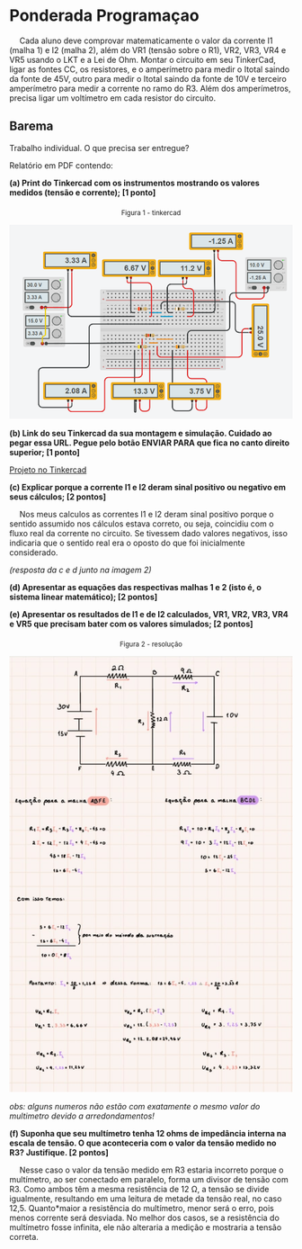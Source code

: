 # Ponderada Programaçao
&emsp; Cada aluno deve comprovar matematicamente o valor da corrente I1 (malha 1) e I2 (malha 2), além do VR1 (tensão sobre o R1), VR2, VR3, VR4 e VR5 usando o LKT e a Lei de Ohm. Montar o circuito em seu TinkerCad, ligar as fontes CC, os resistores, e o amperímetro para medir o Itotal saindo da fonte de 45V, outro para medir o Itotal saindo da fonte de 10V e terceiro amperímetro para medir a corrente no ramo do R3. Além dos amperímetros, precisa ligar um voltímetro em cada resistor do circuito.

## Barema
Trabalho individual. O que precisa ser entregue?

Relatório em PDF contendo:

**(a) Print do Tinkercad com os instrumentos mostrando os valores medidos (tensão e corrente); [1 ponto]**
<div align="center">

  <sub>Figura 1 - tinkercad </sub>

  <img src="/assets/tinkercad.png"/>

</div>

**(b) Link do seu Tinkercad da sua montagem e simulação. Cuidado ao pegar essa URL. Pegue pelo botão ENVIAR PARA que fica no canto direito superior; [1 ponto]**

[Projeto no Tinkercad](https://www.tinkercad.com/things/dI1qGla4mvX/editel?returnTo=%2Fdashboard&sharecode=di6bk-xnDDslROyDvagN61tmuL6TjozE7txKSpoV7dE)

**(c) Explicar porque a corrente I1 e I2 deram sinal positivo ou negativo em seus cálculos; [2 pontos]**

&emsp; Nos meus calculos as correntes I1 e I2 deram sinal positivo porque o sentido assumido nos cálculos estava correto, ou seja, coincidiu com o fluxo real da corrente no circuito. Se tivessem dado valores negativos, isso indicaria que o sentido real era o oposto do que foi inicialmente considerado.

*(resposta da c e d junto na imagem 2)*

**(d) Apresentar as equações das respectivas malhas 1 e 2 (isto é, o sistema linear matemático); [2 pontos]**

**(e) Apresentar os resultados de I1 e de I2 calculados, VR1, VR2, VR3, VR4 e VR5 que precisam bater com os valores simulados; [2 pontos]**

<div align="center">

  <sub>Figura 2 - resolução </sub>

  <img src="/assets/resolucao.jpg"/>

</div>

*obs: alguns numeros não estão com exatamente o mesmo valor do multimetro devido a arredondamentos!*

**(f) Suponha que seu multímetro tenha 12 ohms de impedância interna na escala de tensão. O que aconteceria com o valor da tensão medido no R3? Justifique. [2 pontos]**

&emsp; Nesse caso o valor da tensão medido em R3 estaria incorreto porque o multímetro, ao ser conectado em paralelo, forma um divisor de tensão com R3. Como ambos têm a mesma resistência de 12 Ω, a tensão se divide igualmente, resultando em uma leitura de metade da tensão real, no caso 12,5. Quanto*maior a resistência do multímetro, menor será o erro, pois menos corrente será desviada. No melhor dos casos, se a resistência do multímetro fosse infinita, ele não alteraria a medição e mostraria a tensão correta.
